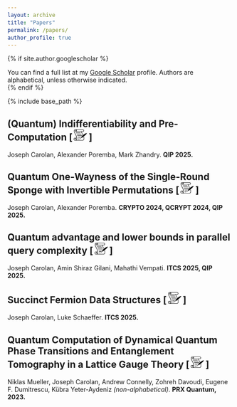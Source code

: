 ```yaml
---
layout: archive
title: "Papers"
permalink: /papers/
author_profile: true
---
```


{% if site.author.googlescholar %}
  <div class="wordwrap">You can find a full list at my <a href="{{site.author.googlescholar}}">Google Scholar</a> profile. Authors are alphabetical, unless otherwise indicated.</div>
{% endif %}

{% include base_path %}

<!-- {% for post in site.publications reversed %}
  {% include archive-single.html %}
{% endfor %} -->

## (Quantum) Indifferentiability and Pre-Computation [&thinsp;[<img src="../images/manuscript_icon.png" width="30"/>](https://eprint.iacr.org/2024/1727)&thinsp;]

Joseph Carolan, Alexander Poremba, Mark Zhandry. **QIP 2025.**

## Quantum One-Wayness of the Single-Round Sponge with Invertible Permutations [&thinsp;[<img src="../images/manuscript_icon.png" width="30"/>](https://eprint.iacr.org/2024/414)&thinsp;]

Joseph Carolan, Alexander Poremba. **CRYPTO 2024, QCRYPT 2024, QIP 2025.**

## Quantum advantage and lower bounds in parallel query complexity [&thinsp;[<img src="../images/manuscript_icon.png" width="30"/>](https://arxiv.org/abs/2410.02665)&thinsp;]

Joseph Carolan, Amin Shiraz Gilani, Mahathi Vempati. **ITCS 2025, QIP 2025.**

## Succinct Fermion Data Structures [&thinsp;[<img src="../images/manuscript_icon.png" width="30"/>](https://arxiv.org/abs/2410.04015)&thinsp;]

Joseph Carolan, Luke Schaeffer. **ITCS 2025.**

## Quantum Computation of Dynamical Quantum Phase Transitions and Entanglement Tomography in a Lattice Gauge Theory [&thinsp;[<img src="../images/manuscript_icon.png" width="30"/>](https://arxiv.org/abs/2210.03089)&thinsp;]

Niklas Mueller, Joseph Carolan, Andrew Connelly, Zohreh Davoudi, Eugene F. Dumitrescu, Kübra Yeter-Aydeniz *(non-alphabetical)*. **PRX Quantum, 2023.**